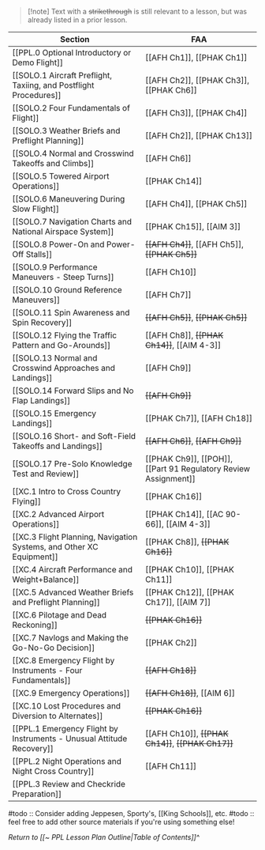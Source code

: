 > [!note] Text with a ~~strikethrough~~ is still relevant to a lesson, but was already listed in a prior lesson.

| Section                                                                      | FAA                                                   |
| ---------------------------------------------------------------------------- | ----------------------------------------------------- |
| [[PPL.0 Optional Introductory or Demo Flight]]                               | [[AFH Ch1]], [[PHAK Ch1]]                             |
| [[SOLO.1 Aircraft Preflight, Taxiing, and Postflight Procedures]]             | [[AFH Ch2]], [[PHAK Ch3]], [[PHAK Ch6]]               |
| [[SOLO.2 Four Fundamentals of Flight]]                                        | [[AFH Ch3]], [[PHAK Ch4]]                             |
| [[SOLO.3 Weather Briefs and Preflight Planning]]                              | [[AFH Ch2]], [[PHAK Ch13]]                            |
| [[SOLO.4 Normal and Crosswind Takeoffs and Climbs]]                           | [[AFH Ch6]]                                           |
| [[SOLO.5 Towered Airport Operations]]                                         | [[PHAK Ch14]]                                         |
| [[SOLO.6 Maneuvering During Slow Flight]]                                     | [[AFH Ch4]], [[PHAK Ch5]]                             |
| [[SOLO.7 Navigation Charts and National Airspace System]]                     | [[PHAK Ch15]], [[AIM 3]]                              |
| [[SOLO.8 Power-On and Power-Off Stalls]]                                      | ~~[[AFH Ch4]]~~, [[AFH Ch5]], ~~[[PHAK Ch5]]~~        |
| [[SOLO.9 Performance Maneuvers - Steep Turns]]                                | [[AFH Ch10]]                                          |
| [[SOLO.10 Ground Reference Maneuvers]]                                        | [[AFH Ch7]]                                           |
| [[SOLO.11 Spin Awareness and Spin Recovery]]                                  | ~~[[AFH Ch5]]~~, ~~[[PHAK Ch5]]~~                     |
| [[SOLO.12 Flying the Traffic Pattern and Go-Arounds]]                         | [[AFH Ch8]], ~~[[PHAK Ch14]]~~, [[AIM 4-3]]           |
| [[SOLO.13 Normal and Crosswind Approaches and Landings]]                      | [[AFH Ch9]]                                           |
| [[SOLO.14 Forward Slips and No Flap Landings]]                                | ~~[[AFH Ch9]]~~                                       |
| [[SOLO.15 Emergency Landings]]                                                | [[PHAK Ch7]], [[AFH Ch18]]                            |
| [[SOLO.16 Short- and Soft-Field Takeoffs and Landings]]                       | ~~[[AFH Ch6]]~~, ~~[[AFH Ch9]]~~                      |
| [[SOLO.17 Pre-Solo Knowledge Test and Review]]                                | [[PHAK Ch9]], [[POH]], [[Part 91 Regulatory Review Assignment]]  |
| [[XC.1 Intro to Cross Country Flying]]                                        | [[PHAK Ch16]]                                         |
| [[XC.2 Advanced Airport Operations]]                                    | [[PHAK Ch14]], [[AC 90-66]], [[AIM 4-3]]              |
| [[XC.3 Flight Planning, Navigation Systems, and Other XC Equipment]]       | [[PHAK Ch8]], ~~[[PHAK Ch16]]~~                       |
| [[XC.4 Aircraft Performance and Weight+Balance]]                           | [[PHAK Ch10]], [[PHAK Ch11]]                          |
| [[XC.5 Advanced Weather Briefs and Preflight Planning]]                    | [[PHAK Ch12]], [[PHAK Ch17]], [[AIM 7]]               | 
| [[XC.6 Pilotage and Dead Reckoning]]                                       | ~~[[PHAK Ch16]]~~                                     |
| [[XC.7 Navlogs and Making the Go-No-Go Decision]]                                      | [[PHAK Ch2]]                                          |
| [[XC.8 Emergency Flight by Instruments - Four Fundamentals]]               | ~~[[AFH Ch18]]~~                                      |
| [[XC.9 Emergency Operations]]                                              | ~~[[AFH Ch18]]~~, [[AIM 6]]                           |
| [[XC.10 Lost Procedures and Diversion to Alternates]]                      | ~~[[PHAK Ch16]]~~                                     |
| [[PPL.1 Emergency Flight by Instruments - Unusual Attitude Recovery]]       | [[AFH Ch10]], ~~[[PHAK Ch14]]~~, ~~[[PHAK Ch17]]~~    |
| [[PPL.2 Night Operations and Night Cross Country]]                          | [[AFH Ch11]]                                          |
| [[PPL.3 Review and Checkride Preparation]]                                  |                                                       |


#todo :: Consider adding Jeppesen, Sporty's, [[King Schools]], etc.
#todo :: feel free to add other source materials if you're using something else!

*Return to [[~ PPL Lesson Plan Outline|Table of Contents]]^*
